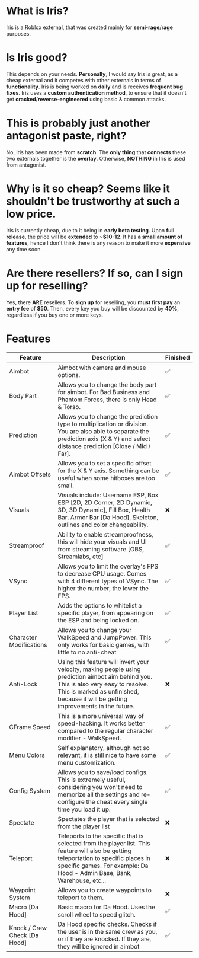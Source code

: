 # What is Iris?
Iris is a Roblox external, that was created mainly for **semi-rage**/**rage** purposes.

# Is Iris good?
This depends on your needs. **Personally**, I would say Iris is great, as a cheap external and it competes with other externals in terms of **functionality**. Iris is being worked on **daily** and is receives **frequent bug fixes**. Iris uses a **custom authentication method**, to ensure that it doesn't get **cracked**/**reverse-engineered** using basic & common attacks.

# This is probably just another antagonist paste, right?
No, Iris has been made from **scratch**. The **only thing** that **connects** these two externals together is the **overlay**. Otherwise, **NOTHING** in Iris is used from antagonist.

# Why is it so cheap? Seems like it shouldn't be trustworthy at such a low price.
Iris is currently cheap, due to it being in **early beta testing**. Upon **full release**, the price will be **extended** to **~$10-12**. It has **a small amount of features**, hence I don't think there is any reason to make it more **expensive** any time soon.

# Are there resellers? If so, can I sign up for reselling?
Yes, there **ARE** resellers. To **sign up** for reselling, you **must first pay** an **entry fee** of **$50**. Then, every key you buy will be discounted by **40%**, regardless if you buy one or more keys.

# Features
| Feature | Description | Finished |  
| ----------- | ----------- |  ----------- |
| Aimbot | Aimbot with camera and mouse options. | ✅ |
| Body Part | Allows you to change the body part for aimbot. For Bad Business and Phantom Forces, there is only Head & Torso. | ✅ |
| Prediction | Allows you to change the prediction type to multiplication or division. You are also able to separate the prediction axis (X & Y) and select distance prediction [Close / Mid / Far]. | ✅ |
| Aimbot Offsets | Allows you to set a specific offset for the X & Y axis. Something can be useful when some hitboxes are too small. | ✅ |
| Visuals | Visuals include: Username ESP, Box ESP [2D, 2D Corner, 2D Dynamic, 3D, 3D Dynamic], Fill Box, Health Bar, Armor Bar [Da Hood], Skeleton, outlines and color changeability. | ❌ |
| Streamproof | Ability to enable streamproofness, this will hide your visuals and UI from streaming software [OBS, Streamlabs, etc] | ✅ |
| VSync | Allows you to limit the overlay's FPS to decrease CPU usage. Comes with 4 different types of VSync. The higher the number, the lower the FPS. | ✅ |
| Player List | Adds the options to whitelist a specific player, from appearing on the ESP and being locked on. | ✅ |
| Character Modifications | Allows you to change your WalkSpeed and JumpPower. This only works for basic games, with little to no anti-cheat | ✅ |
| Anti-Lock | Using this feature will invert your velocity, making people using prediction aimbot aim behind you. This is also very easy to resolve. This is marked as unfinished, because it will be getting improvements in the future. | ❌ |
| CFrame Speed | This is a more universal way of speed-hacking. It works better compared to the regular character modifier - WalkSpeed. | ✅ |
| Menu Colors | Self explanatory, although not so relevant, it is still nice to have some menu customization. | ✅ |
| Config System | Allows you to save/load configs. This is extremely useful, considering you won't need to memorize all the settings and re-configure the cheat every single time you load it up. | ✅ |
| Spectate | Spectates the player that is selected from the player list | ❌ |
| Teleport | Teleports to the specific that is selected from the player list. This feature will also be getting teleportation to specific places in specific games. For example: Da Hood - Admin Base, Bank, Warehouse, etc... | ❌ |
| Waypoint System | Allows you to create waypoints to teleport to them. | ❌ |
| Macro [Da Hood] | Basic macro for Da Hood. Uses the scroll wheel to speed glitch. | ✅ |
| Knock / Crew Check [Da Hood] | Da Hood specific checks. Checks if the user is in the same crew as you, or if they are knocked. If they are, they will be ignored in aimbot | ✅ |
